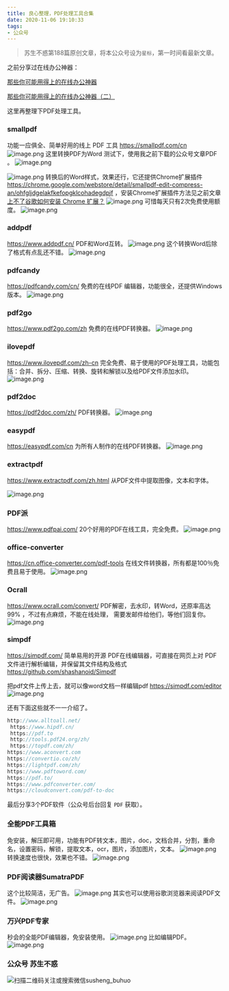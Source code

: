 ```yaml
---
title: 良心整理，PDF处理工具合集
date: 2020-11-06 19:10:33
tags:
- 公众号
---
```

> 苏生不惑第188篇原创文章，将本公众号设为`星标`，第一时间看最新文章。

之前分享过在线办公神器：

[那些你可能用得上的在线办公神器](https://mp.weixin.qq.com/s/svhB61sdvgt-epeC9MMFTw)

[那些你可能用得上的在线办公神器（二）](https://mp.weixin.qq.com/s/esUbhii_ZeruoYp06UMDiQ)

这里再整理下PDF处理工具。

### smallpdf
 功能一应俱全、简单好用的线上 PDF 工具 https://smallpdf.com/cn 
![image.png](https://upload-images.jianshu.io/upload_images/23152173-61588ff5177e70f9.png?imageMogr2/auto-orient/strip%7CimageView2/2/w/1240)
这里转换PDF为Word 测试下，使用我之前下载的公众号文章PDF 。
![image.png](https://upload-images.jianshu.io/upload_images/23152173-40f64327121b3222.png?imageMogr2/auto-orient/strip%7CimageView2/2/w/1240)

![image.png](https://upload-images.jianshu.io/upload_images/23152173-8c7c02ebe008ef8f.png?imageMogr2/auto-orient/strip%7CimageView2/2/w/1240)
转换后的Word样式，效果还行，它还提供Chrome扩展插件 https://chrome.google.com/webstore/detail/smallpdf-edit-compress-an/ohfgljdgelakfkefopgklcohadegdpjf ，安装Chrome扩展插件方法见之前文章[上不了谷歌如何安装 Chrome 扩展？](https://mp.weixin.qq.com/s/xC9K_z7zpmAIEzUK6s1x3w)
![image.png](https://upload-images.jianshu.io/upload_images/23152173-7c0c7e8c396203d9.png?imageMogr2/auto-orient/strip%7CimageView2/2/w/1240)
可惜每天只有2次免费使用额度。
![image.png](https://upload-images.jianshu.io/upload_images/23152173-13dd31fa65f8486d.png?imageMogr2/auto-orient/strip%7CimageView2/2/w/1240)
 ### addpdf
https://www.addpdf.cn/ PDF和Word互转。
![image.png](https://upload-images.jianshu.io/upload_images/23152173-d1ef9ec5c550565f.png?imageMogr2/auto-orient/strip%7CimageView2/2/w/1240)
这个转换Word后除了格式有点乱还不错。
![image.png](https://upload-images.jianshu.io/upload_images/23152173-2c9fbdae5d97eeeb.png?imageMogr2/auto-orient/strip%7CimageView2/2/w/1240)

### pdfcandy
https://pdfcandy.com/cn/ 免费的在线PDF 编辑器，功能很全，还提供Windows版本。
![image.png](https://upload-images.jianshu.io/upload_images/23152173-e34696cce2b91a3a.png?imageMogr2/auto-orient/strip%7CimageView2/2/w/1240)

### pdf2go
https://www.pdf2go.com/zh 免费的在线PDF转换器。
![image.png](https://upload-images.jianshu.io/upload_images/23152173-3c64512f9b74daf8.png?imageMogr2/auto-orient/strip%7CimageView2/2/w/1240)
### ilovepdf
https://www.ilovepdf.com/zh-cn 完全免费、易于使用的PDF处理工具，功能包括：合并、拆分、压缩、转换、旋转和解锁以及给PDF文件添加水印。
![image.png](https://upload-images.jianshu.io/upload_images/23152173-0419ab54428bb0a1.png?imageMogr2/auto-orient/strip%7CimageView2/2/w/1240)
 
### pdf2doc
 https://pdf2doc.com/zh/  PDF转换器。
![image.png](https://upload-images.jianshu.io/upload_images/23152173-bd7a4b7947cbce6b.png?imageMogr2/auto-orient/strip%7CimageView2/2/w/1240)
 

### easypdf
https://easypdf.com/cn  为所有人制作的在线PDF转换器。
![image.png](https://upload-images.jianshu.io/upload_images/23152173-12cccc739a65018e.png?imageMogr2/auto-orient/strip%7CimageView2/2/w/1240)

### extractpdf
https://www.extractpdf.com/zh.html  从PDF文件中提取图像，文本和字体。 
 
![image.png](https://upload-images.jianshu.io/upload_images/23152173-85f9e13e5f6871c4.png?imageMogr2/auto-orient/strip%7CimageView2/2/w/1240)

 
### PDF派
https://www.pdfpai.com/ 20个好用的PDF在线工具，完全免费。
![image.png](https://upload-images.jianshu.io/upload_images/23152173-580c9e36432ff961.png?imageMogr2/auto-orient/strip%7CimageView2/2/w/1240)
 ### office-converter
https://cn.office-converter.com/pdf-tools  在线文件转换器，所有都是100％免费且易于使用。
![image.png](https://upload-images.jianshu.io/upload_images/23152173-49c06e6fb05398d4.png?imageMogr2/auto-orient/strip%7CimageView2/2/w/1240)
### Ocrall
 https://www.ocrall.com/convert/  PDF解密，去水印，转Word，还原率高达99% ，不过有点麻烦，不能在线处理，  需要发邮件给他们，等他们回复你。  
![image.png](https://upload-images.jianshu.io/upload_images/23152173-c830daae0ebbecf5.png?imageMogr2/auto-orient/strip%7CimageView2/2/w/1240)
### simpdf
https://simpdf.com/   简单易用的开源 PDF在线编辑器，可直接在网页上对 PDF 文件进行解析编辑，并保留其文件结构及格式 https://github.com/shashanoid/Simpdf

把pdf文件上传上去，就可以像word文档一样编辑pdf https://simpdf.com/editor  
 ![image.png](https://upload-images.jianshu.io/upload_images/23152173-c4df31e4f6763aa1.png?imageMogr2/auto-orient/strip%7CimageView2/2/w/1240)
 
还有下面这些就不一一介绍了。  
```js
http://www.alltoall.net/ 
 https://www.hipdf.cn/   
 https://pdf.to 
 http://tools.pdf24.org/zh/
 https://topdf.com/zh/ 
https://www.aconvert.com
https://convertio.co/zh/
https://lightpdf.com/zh/ 
https://www.pdftoword.com/  
https://pdf.to/ 
https://www.pdfconverter.com/ 
https://cloudconvert.com/pdf-to-doc  
```

最后分享3个PDF软件（公众号后台回复 `PDF` 获取）。
### 全能PDF工具箱
免安装，解压即可用，功能有PDF转文本，图片，doc，文档合并，分割，重命名，设置密码，解锁，提取文本，ocr，图片，添加图片，文本。
![image.png](https://upload-images.jianshu.io/upload_images/23152173-d773af9e966b4c3f.png?imageMogr2/auto-orient/strip%7CimageView2/2/w/1240)
转换速度也很快，效果也不错。
![image.png](https://upload-images.jianshu.io/upload_images/23152173-ebcbbf5839f4b89b.png?imageMogr2/auto-orient/strip%7CimageView2/2/w/1240)
### PDF阅读器SumatraPDF
 这个比较简洁，无广告。
![image.png](https://upload-images.jianshu.io/upload_images/23152173-21c7998e5b6f43f4.png?imageMogr2/auto-orient/strip%7CimageView2/2/w/1240)
其实也可以使用谷歌浏览器来阅读PDF文件。
![image.png](https://upload-images.jianshu.io/upload_images/23152173-e65b021e1ae89c46.png?imageMogr2/auto-orient/strip%7CimageView2/2/w/1240)

### 万兴PDF专家
秒会的全能PDF编辑器，免安装使用。
![image.png](https://upload-images.jianshu.io/upload_images/23152173-662cca164a14ce05.png?imageMogr2/auto-orient/strip%7CimageView2/2/w/1240)
比如编辑PDF。
![image.png](https://upload-images.jianshu.io/upload_images/23152173-b889241b9fee4964.png?imageMogr2/auto-orient/strip%7CimageView2/2/w/1240)
 
### 公众号 苏生不惑
 ![扫描二维码关注或搜索微信susheng_buhuo](https://upload-images.jianshu.io/upload_images/17817191-6e0079f95d4c0338.jpg?imageMogr2/auto-orient/strip%7CimageView2/2/w/1240)